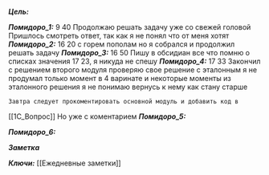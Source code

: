
***Цель:***  

***Помидоро_1:*** 9 40
	Продолжаю решать задачу уже со свежей головой
	Пришлось смотреть ответ, так как я не понял что от меня хотят 
***Помидоро_2:***  16 20
	с горем пополам но я собрался и продолжил решать задачу
***Помидоро_3:*** 16 50
	Пишу в обсидиан все что помню о списках значения
	17 23, я никуда не спешу
***Помидоро_4:***  17 33
	Закончил с решением второго модуля
	проверяю свое решение с эталонным
	я не продумал только момент в 4 варинате
	и некоторые моменты из эталонного решения я не понимаю 
	вернусь к нему как стану старше

	Завтра следует прокоментировать основной модуль и добавить код в 
[[1С_Вопрос]]
	Но уже с коментарием
***Помидоро_5:*** 

***Помидоро_6:*** 

***Заметка*** 


***Ключи:*** [[Ежедневные заметки]]